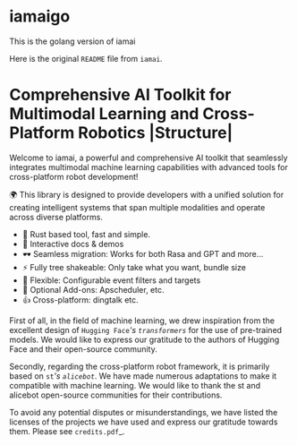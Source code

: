 # iamaigo

This is the golang version of iamai

Here is the original `README` file from `iamai`.

Comprehensive AI Toolkit for Multimodal Learning and Cross-Platform Robotics |Structure|
========================================================================================

Welcome to iamai, a powerful and comprehensive AI toolkit that seamlessly integrates multimodal machine learning capabilities with advanced tools for cross-platform robot development!

  🌍 This library is designed to provide developers with a unified solution for creating intelligent systems that span multiple modalities and operate across diverse platforms.

- 🦀 Rust based tool, fast and simple.
- 🎪 Interactive docs & demos
- 🕶 Seamless migration: Works for both Rasa and GPT and more...
- ⚡ Fully tree shakeable: Only take what you want, bundle size
- 🔩 Flexible: Configurable event filters and targets
- 🔌 Optional Add-ons: Apscheduler, etc.
- 👍 Cross-platform: dingtalk etc.

First of all, in the field of machine learning, we drew inspiration from the excellent design of `Hugging Face`_'s `transformers`_ for the use of pre-trained models. We would like to express our gratitude to the authors of Hugging Face and their open-source community.

Secondly, regarding the cross-platform robot framework, it is primarily based on `st`_'s `alicebot`_. We have made numerous adaptations to make it compatible with machine learning. We would like to thank the st and alicebot open-source communities for their contributions.

To avoid any potential disputes or misunderstandings, we have listed the licenses of the projects we have used and express our gratitude towards them. Please see `credits.pdf`_.
